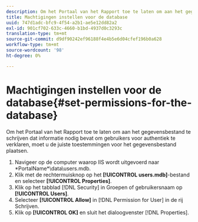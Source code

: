 ```yaml
---
description: Om het Portaal van het Rapport toe te laten om aan het gegevensbestand te schrijven dat informatie nodig bevat om gebruikers voor authentiek te verklaren, moet u de juiste toestemmingen voor het gegevensbestand plaatsen.
title: Machtigingen instellen voor de database
uuid: 747d1adc-bfc9-4f54-a2b1-ae5e12dd82a2
exl-id: 901cf702-633c-4660-b1bd-4937d0c3293c
translation-type: tm+mt
source-git-commit: d9df90242ef96188f4e4b5e6d04cfef196b0a628
workflow-type: tm+mt
source-wordcount: '98'
ht-degree: 0%

---
```


# Machtigingen instellen voor de database{#set-permissions-for-the-database}

Om het Portaal van het Rapport toe te laten om aan het gegevensbestand te schrijven dat informatie nodig bevat om gebruikers voor authentiek te verklaren, moet u de juiste toestemmingen voor het gegevensbestand plaatsen.

1. Navigeer op de computer waarop IIS wordt uitgevoerd naar \*PortalName*\data\users.mdb.
1. Klik met de rechtermuisknop op het **[!UICONTROL users.mdb]**-bestand en selecteer **[!UICONTROL Properties]**.
1. Klik op het tabblad [!DNL Security] in Groepen of gebruikersnaam op **[!UICONTROL Users]**.
1. Selecteer **[!UICONTROL Allow]** in [!DNL Permission for User] in de rij Schrijven.
1. Klik op **[!UICONTROL OK]** en sluit het dialoogvenster [!DNL Properties].
